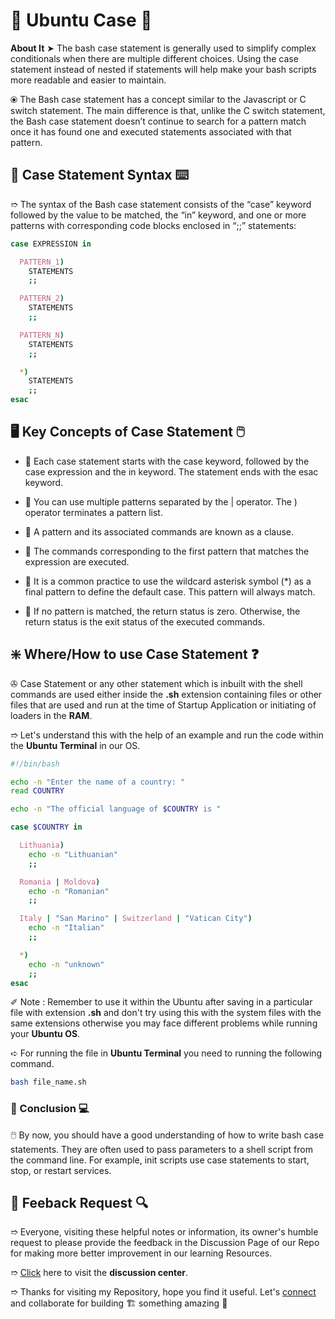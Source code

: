 # 💠 Ubuntu Case 🛅

**About It** ➤ The bash case statement is generally used to simplify complex conditionals when there are multiple different choices. Using the case statement instead of nested if statements will help make your bash scripts more readable and easier to maintain.

⦿ The Bash case statement has a concept similar to the Javascript or C switch statement. The main difference is that, unlike the C switch statement, the Bash case statement doesn’t continue to search for a pattern match once it has found one and executed statements associated with that pattern.

## 🔌 Case Statement Syntax ⌨️

➱ The syntax of the Bash case statement consists of the “case” keyword followed by the value to be matched, the “in” keyword, and one or more patterns with corresponding code blocks enclosed in “;;” statements:

```bash
case EXPRESSION in

  PATTERN_1)
    STATEMENTS
    ;;

  PATTERN_2)
    STATEMENTS
    ;;

  PATTERN_N)
    STATEMENTS
    ;;

  *)
    STATEMENTS
    ;;
esac
```

## 🖥️ Key Concepts of Case Statement 🖱️

- 🎯 Each case statement starts with the case keyword, followed by the case expression and the in keyword. The statement ends with the esac keyword.

- 🎯 You can use multiple patterns separated by the | operator. The ) operator terminates a pattern list.

- 🎯 A pattern and its associated commands are known as a clause.

- 🎯 The commands corresponding to the first pattern that matches the expression are executed.

- 🎯 It is a common practice to use the wildcard asterisk symbol (*) as a final pattern to define the default case. This pattern will always match.

- 🎯 If no pattern is matched, the return status is zero. Otherwise, the return status is the exit status of the executed commands.

## ❇️ Where/How to use Case Statement ❓

✇ Case Statement or any other statement which is inbuilt with the shell commands are used either inside the **.sh** extension containing files or other files that are used and run at the time of Startup Application or initiating of loaders in the **RAM**.

➱ Let's understand this with the help of an example and run the code within the **Ubuntu Terminal** in our OS.

```bash
#!/bin/bash

echo -n "Enter the name of a country: "
read COUNTRY

echo -n "The official language of $COUNTRY is "

case $COUNTRY in

  Lithuania)
    echo -n "Lithuanian"
    ;;

  Romania | Moldova)
    echo -n "Romanian"
    ;;

  Italy | "San Marino" | Switzerland | "Vatican City")
    echo -n "Italian"
    ;;

  *)
    echo -n "unknown"
    ;;
esac
```

✐ Note : Remember to use it within the Ubuntu after saving in a particular file with extension **.sh** and don't try using this with the system files with the same extensions otherwise you may face different problems while running your **Ubuntu OS**.

➪ For running the file in **Ubuntu Terminal** you need to running the following command.

```bash
bash file_name.sh
```

### 🔅 Conclusion 💻

🖱️ By now, you should have a good understanding of how to write bash case statements. They are often used to pass parameters to a shell script from the command line. For example, init scripts use case statements to start, stop, or restart services.

## 📑 Feeback Request 🔍

➱ Everyone, visiting these helpful notes or information, its owner's humble request to please provide the feedback in the Discussion Page of our Repo for making more better improvement in our learning Resources.

➱ [Click](https://github.com/ackwolver335/Ubun2World/discussions) here to visit the **discussion center**.

➱ Thanks for visiting my Repository, hope you find it useful. Let's [connect](https://github.com/ackwolver335) and collaborate for building 🏗️ something amazing 🗿